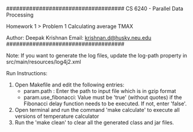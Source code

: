 ####################################
CS 6240 - Parallel Data Processing

Homework 1 > Problem 1
Calculating average TMAX

Author: Deepak Krishnan
Email: krishnan.d@husky.neu.edu
####################################

Note: If you want to generate the log files, update the log-path property in src/main/resources/log4j2.xml

Run Instructions:
1. Open Makefile and edit the following entries:
    - param.path : Enter the path to input file which is in gzip format
    - param.use_fibonacci: Value must be 'true' (without quotes) if the Fibonacci delay function needs to be executed. If not, enter 'false'.
2. Open terminal and run the command 'make calculate' to execute all versions of temperature calculator
3. Run the 'make clean' to clear all the generated class and jar files.
